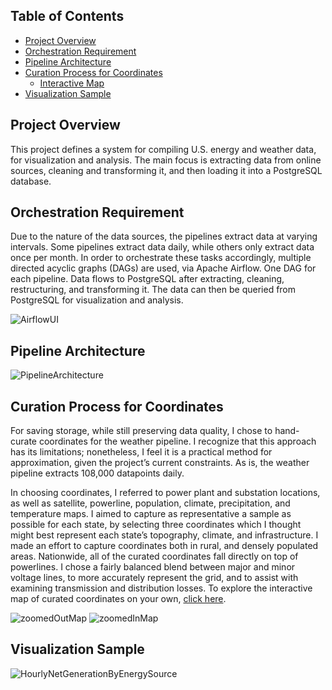## Table of Contents
+ [Project Overview](#proove)
+ [Orchestration Requirement](#orcreq)		
+ [Pipeline Architecture](#piparc)
+ [Curation Process for Coordinates](#curpro)
    + [Interactive Map](https://rawcdn.githack.com/ClaytonDuffin/Batch-Processing-ETL-Orchestration/a25225658ecbb9f0b749a2daf3422f3fb0ae3242/interactiveMapCuratedCoordinates.html)
+ [Visualization Sample](#vissam)

## Project Overview <a name = "proove"></a>

This project defines a system for compiling U.S. energy and weather data, for visualization and analysis. The main focus is extracting data from online sources, cleaning and transforming it, and then loading it into a PostgreSQL database.

## Orchestration Requirement <a name = "orcreq"></a>

Due to the nature of the data sources, the pipelines extract data at varying intervals. Some pipelines extract data daily, while others only extract data once per month. In order to orchestrate these tasks accordingly, multiple directed acyclic graphs (DAGs) are used, via Apache Airflow. One DAG for each pipeline. Data flows to PostgreSQL after extracting, cleaning, restructuring, and transforming it. The data can then be queried from PostgreSQL for visualization and analysis.

![AirflowUI](https://github.com/user-attachments/assets/44005c02-ca52-403b-928c-8d43808eb752)

## Pipeline Architecture <a name = "piparc"></a>
![PipelineArchitecture](https://github.com/user-attachments/assets/c2f5e4c0-cd6e-44a9-92b2-d0dca3a756e4)

## Curation Process for Coordinates <a name = "curpro"></a>

For saving storage, while still preserving data quality, I chose to hand-curate coordinates for the weather pipeline. I recognize that this approach has its limitations; nonetheless, I feel it is a practical method for approximation, given the project’s current constraints. As is, the weather pipeline extracts 108,000 datapoints daily.

In choosing coordinates, I referred to power plant and substation locations, as well as satellite, powerline, population, climate, precipitation, and temperature maps. I aimed to capture as representative a sample as possible for each state, by selecting three coordinates which I thought might best represent each state’s topography, climate, and infrastructure. I made an effort to capture coordinates both in rural, and densely populated areas. Nationwide, all of the curated coordinates fall directly on top of powerlines. I chose a fairly balanced blend between major and minor voltage lines, to more accurately represent the grid, and to assist with examining transmission and distribution losses. To explore the interactive map of curated coordinates on your own, [click here](https://rawcdn.githack.com/ClaytonDuffin/Batch-Processing-ETL-Orchestration/a25225658ecbb9f0b749a2daf3422f3fb0ae3242/interactiveMapCuratedCoordinates.html).

![zoomedOutMap](https://github.com/user-attachments/assets/40ea1617-c528-4acc-ac98-5070a7f140f6)
![zoomedInMap](https://github.com/user-attachments/assets/24eafd63-a3a7-45d3-82fa-a4d0d752978f)

## Visualization Sample <a name = "vissam"></a>
![HourlyNetGenerationByEnergySource](https://github.com/user-attachments/assets/faea6447-a6e9-48b6-ab4d-0c27a510f207)
